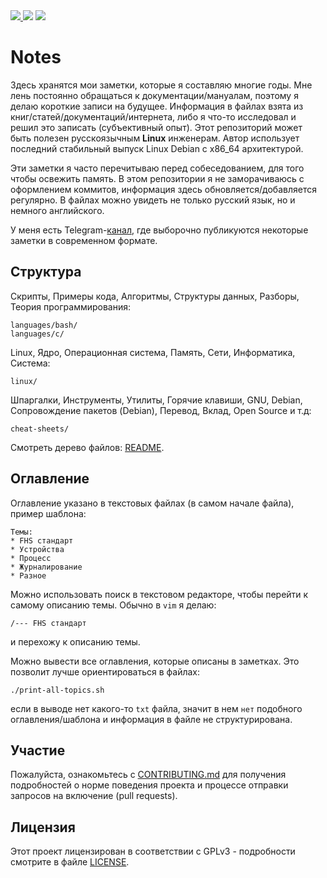 <div>
<a href="https://github.com/iikrllx/notes">
    <img src="https://img.shields.io/badge/Knowledge%20Base--RUS-blue?style=flat&label=%D0%91%D0%B0%D0%B7%D0%B0%20%D0%B7%D0%BD%D0%B0%D0%BD%D0%B8%D0%B9&labelColor=008000">
</a>
<img src="https://img.shields.io/github/repo-size/iikrllx/notes.svg?label=Repo%20size&style=flat">
<a href="https://github.com/iikrllx/notes/blob/master/CONTRIBUTING.md">
    <img src="https://img.shields.io/badge/Welcome-black?style=flat&label=Contributions&labelColor=gray">
</a>
</div>

# Notes
Здесь хранятся мои заметки, которые я составляю многие годы. Мне лень постоянно
обращаться к документации/мануалам, поэтому я делаю короткие записи на будущее.
Информация в файлах взята из книг/статей/документаций/интернета, либо я что-то
исследовал и решил это записать (субъективный опыт). Этот репозиторий может быть
полезен русскоязычным **Linux** инженерам. Автор использует последний стабильный
выпуск Linux Debian с x86_64 архитектурой.

Эти заметки я часто перечитываю перед собеседованием, для того чтобы освежить
память. В этом репозитории я не заморачиваюсь с оформлением коммитов, информация
здесь обновляется/добавляется регулярно. В файлах можно увидеть не только
русский язык, но и немного английского.

У меня есть Telegram-[канал](https://t.me/krxnotes), где выборочно публикуются
некоторые заметки в современном формате.

## Структура
Скрипты, Примеры кода, Алгоритмы, Структуры данных, Разборы, Теория
программирования:
```
languages/bash/
languages/c/
```

Linux, Ядро, Операционная система, Память, Сети, Информатика, Система:
```
linux/
```

Шпаргалки, Инструменты, Утилиты, Горячие клавиши, GNU, Debian, Сопровождение
пакетов (Debian), Перевод, Вклад, Open Source и т.д:
```
cheat-sheets/
```

Смотреть дерево файлов: [README](https://github.com/iikrllx/notes/blob/master/README).

## Оглавление
Оглавление указано в текстовых файлах (в самом начале файла), пример шаблона:
```
Темы:
* FHS стандарт
* Устройства
* Процесс
* Журналирование
* Разное
```
Можно использовать поиск в текстовом редакторе, чтобы перейти к самому описанию
темы. Обычно в
```vim``` я делаю:
```
/--- FHS стандарт
```
и перехожу к описанию темы.

Можно вывести все оглавления, которые описаны в заметках. Это позволит лучше
ориентироваться в файлах:
```
./print-all-topics.sh
```
если в выводе нет какого-то ```txt``` файла, значит в нем ```нет``` подобного
оглавления/шаблона и информация в файле не структурирована.

## Участие
Пожалуйста, ознакомьтесь с
[CONTRIBUTING.md](https://github.com/iikrllx/notes/blob/master/CONTRIBUTING.md)
для получения подробностей о норме поведения проекта и процессе отправки
запросов на включение (pull requests).

## Лицензия
Этот проект лицензирован в соответствии с GPLv3 - подробности смотрите в файле
[LICENSE](https://github.com/iikrllx/notes/blob/master/LICENSE).
